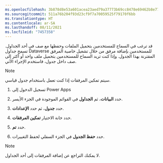 ```yaml
---
ms.openlocfilehash: 3b878d8e53a601acea23aed79a37773b69cc8478e69462b8e774a19d3f5591c4
ms.sourcegitcommit: 511a76b204f93d23cf9f7a70059525f79170f6bb
ms.translationtype: HT
ms.contentlocale: ar-SA
ms.lasthandoff: 08/11/2021
ms.locfileid: "7457358"
---
```

قد ترغب في السماح للمستخدمين بتحميل الملفات وحفظها مع صف في أحد الجداول. تسمح جداول Dataverse للمستخدمين بإضافة مرفق من خلال تشغيل خاصية المرفق المقترنة بهذا الجدول. وإذا كنت تريد السماح للمستخدمين بتحميل ملف واحد أو أكثر إلى صف داخل جدول، فاستخدم الإجراء الآتي.

> [!NOTE]
> سيتم تمكين المرفقات إذا كنت تعمل باستخدام جدول قياسي.

1.  تسجيل الدخول إلى Power Apps

1.  حدد **البيانات**، ثم **الجداول** في القوائم الموجودة في الجزء الأيسر.

1.  حدد **جدول**، ثم حدد **الإعدادات**.

1.  حدد خانة الاختيار **تمكين المرفقات**.

1.  حدد **تم**.

1. حدد **حفظ الجدول** في الجزء السفلي لحفظ التغييرات.

> [!NOTE]
> لا يمكنك التراجع عن إضافة المرفقات إلى أحد الجداول.



